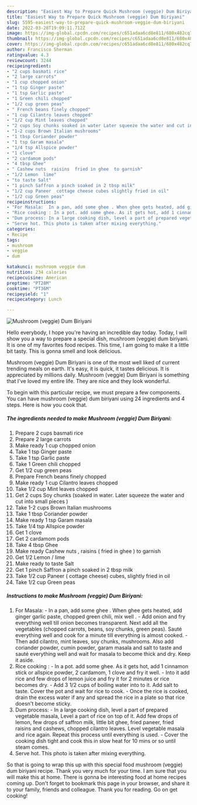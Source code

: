 ```yaml
---
description: "Easiest Way to Prepare Quick Mushroom (veggie) Dum Biriyani"
title: "Easiest Way to Prepare Quick Mushroom (veggie) Dum Biriyani"
slug: 5595-easiest-way-to-prepare-quick-mushroom-veggie-dum-biriyani
date: 2022-03-28T19:09:11.712Z
image: https://img-global.cpcdn.com/recipes/c651adaa6cd8e811/680x482cq70/mushroom-veggie-dum-biriyani-recipe-main-photo.jpg
thumbnail: https://img-global.cpcdn.com/recipes/c651adaa6cd8e811/680x482cq70/mushroom-veggie-dum-biriyani-recipe-main-photo.jpg
cover: https://img-global.cpcdn.com/recipes/c651adaa6cd8e811/680x482cq70/mushroom-veggie-dum-biriyani-recipe-main-photo.jpg
author: Francisco Sherman
ratingvalue: 4.3
reviewcount: 3244
recipeingredient:
- "2 cups basmati rice"
- "2 large carrots"
- "1 cup chopped onion"
- "1 tsp Ginger paste"
- "1 tsp Garlic paste"
- "1 Green chili chopped"
- "1/2 cup green peas"
- " French beans finely chopped"
- "1 cup Cilantro leaves chopped"
- "1/2 cup Mint leaves chopped"
- "2 cups Soy chunks soaked in water Later squeeze the water and cut into small pieces "
- "1-2 cups Brown Italian mushrooms"
- "1 tbsp Coriander powder"
- "1 tsp Garam masala"
- "1/4 tsp Allspice powder"
- "1 clove"
- "2 cardamom pods"
- "4 tbsp Ghee"
- " Cashew nuts  raisins  fried in ghee  to garnish"
- "1/2 Lemon  lime"
- "to taste Salt"
- "1 pinch Saffron a pinch soaked in 2 tbsp milk"
- "1/2 cup Paneer  cottage cheese cubes slightly fried in oil"
- "1/2 cup Green peas"
recipeinstructions:
- "For Masala:  In a pan, add some ghee . When ghee gets heated, add ginger garlic paste, chopped green chili, mix well .  Add onion and fry everything well till onion becomes transparent. Next add all the vegetables (chopped carrots, beans, soy chunks, green peas). Sauté everything well and cook for a minute till everything is almost cooked.  Then add cilantro, mint leaves, soy chunks, mushrooms. Also add coriander powder, cumin powder, garam masala and salt to taste and sauté everything well and wait for masala to become thick and dry. Keep it aside."
- "Rice cooking : In a pot. add some ghee. As it gets hot, add 1 cinnamon stick or allspice powder, 2 cardamom, 1 clove and fry it well. Into it add rice and few drops of lemon juice and fry it for 2 minutes or rice becomes dry. Add 3 1/2 cups of boiling water into to it. Add salt to taste. Cover the pot and wait for rice to cook. Once the rice is cooked, drain the excess water if any and spread the rice in a plate so that rice doesn&#39;t become sticky."
- "Dum process: In a large cooking dish, level a part of prepared vegetable masala, Level a part of rice on top of it. Add few drops of lemon, few drops of saffron milk, little bit ghee, fried paneer, fried raisins and cashews, chopped cilantro leaves. Level vegetable masala and rice again. Repeat this process until everything is used.  Cover the cooking dish tight  and cook this in slow heat for 10 mins or so until steam comes."
- "Serve hot. This photo is taken after mixing everything."
categories:
- Recipe
tags:
- mushroom
- veggie
- dum

katakunci: mushroom veggie dum 
nutrition: 234 calories
recipecuisine: American
preptime: "PT28M"
cooktime: "PT36M"
recipeyield: "1"
recipecategory: Lunch

---
```



![Mushroom (veggie) Dum Biriyani](https://img-global.cpcdn.com/recipes/c651adaa6cd8e811/680x482cq70/mushroom-veggie-dum-biriyani-recipe-main-photo.jpg)

Hello everybody, I hope you're having an incredible day today. Today, I will show you a way to prepare a special dish, mushroom (veggie) dum biriyani. It is one of my favorites food recipes. This time, I am going to make it a little bit tasty. This is gonna smell and look delicious.



Mushroom (veggie) Dum Biriyani is one of the most well liked of current trending meals on earth. It's easy, it is quick, it tastes delicious. It is appreciated by millions daily. Mushroom (veggie) Dum Biriyani is something that I've loved my entire life. They are nice and they look wonderful.


To begin with this particular recipe, we must prepare a few components. You can have mushroom (veggie) dum biriyani using 24 ingredients and 4 steps. Here is how you cook that.

<!--inarticleads1-->

##### The ingredients needed to make Mushroom (veggie) Dum Biriyani:

1. Prepare 2 cups basmati rice
1. Prepare 2 large carrots
1. Make ready 1 cup chopped onion
1. Take 1 tsp Ginger paste
1. Take 1 tsp Garlic paste
1. Take 1 Green chili chopped
1. Get 1/2 cup green peas
1. Prepare  French beans finely chopped
1. Make ready 1 cup Cilantro leaves chopped
1. Take 1/2 cup Mint leaves chopped
1. Get 2 cups Soy chunks (soaked in water. Later squeeze the water and cut into small pieces )
1. Take 1-2 cups Brown Italian mushrooms
1. Take 1 tbsp Coriander powder
1. Make ready 1 tsp Garam masala
1. Take 1/4 tsp Allspice powder
1. Get 1 clove
1. Get 2 cardamom pods
1. Take 4 tbsp Ghee
1. Make ready  Cashew nuts , raisins ( fried in ghee ) to garnish
1. Get 1/2 Lemon / lime
1. Make ready to taste Salt
1. Get 1 pinch Saffron a pinch soaked in 2 tbsp milk
1. Take 1/2 cup Paneer ( cottage cheese) cubes, slightly fried in oil
1. Take 1/2 cup Green peas




<!--inarticleads2-->

##### Instructions to make Mushroom (veggie) Dum Biriyani:

1. For Masala:  - In a pan, add some ghee . When ghee gets heated, add ginger garlic paste, chopped green chili, mix well .  - Add onion and fry everything well till onion becomes transparent. Next add all the vegetables (chopped carrots, beans, soy chunks, green peas). Sauté everything well and cook for a minute till everything is almost cooked.  - Then add cilantro, mint leaves, soy chunks, mushrooms. Also add coriander powder, cumin powder, garam masala and salt to taste and sauté everything well and wait for masala to become thick and dry. Keep it aside.
1. Rice cooking : - In a pot. add some ghee. As it gets hot, add 1 cinnamon stick or allspice powder, 2 cardamom, 1 clove and fry it well. - Into it add rice and few drops of lemon juice and fry it for 2 minutes or rice becomes dry. - Add 3 1/2 cups of boiling water into to it. Add salt to taste. Cover the pot and wait for rice to cook. - Once the rice is cooked, drain the excess water if any and spread the rice in a plate so that rice doesn&#39;t become sticky.
1. Dum process: - In a large cooking dish, level a part of prepared vegetable masala, Level a part of rice on top of it. Add few drops of lemon, few drops of saffron milk, little bit ghee, fried paneer, fried raisins and cashews, chopped cilantro leaves. Level vegetable masala and rice again. Repeat this process until everything is used.  - Cover the cooking dish tight  and cook this in slow heat for 10 mins or so until steam comes.
1. Serve hot. This photo is taken after mixing everything.




So that is going to wrap this up with this special food mushroom (veggie) dum biriyani recipe. Thank you very much for your time. I am sure that you will make this at home. There is gonna be interesting food at home recipes coming up. Don't forget to bookmark this page in your browser, and share it to your family, friends and colleague. Thank you for reading. Go on get cooking!
